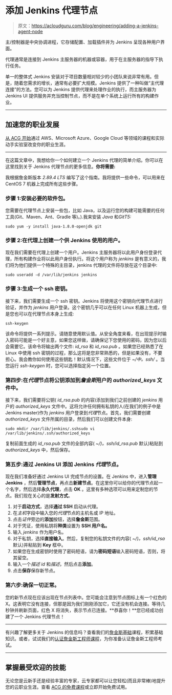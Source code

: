 # 添加 Jenkins 代理节点

> 原文：<https://acloudguru.com/blog/engineering/adding-a-jenkins-agent-node>

主/控制器是中央协调进程，它存储配置、加载插件并为 Jenkins 呈现各种用户界面。

代理通常是连接到 Jenkins 主服务器的机器或容器，用于在主服务器的指导下执行任务。

单一的整体式 Jenkins 安装对于项目数量相对较少的小团队来说非常有用。但是，随着您需求的增长，通常有必要扩大规模。Jenkins 提供了一种叫做“主代理连接”的方法。您可以为 Jenkins 提供代理来处理作业的执行，而主服务器为 Jenkins UI 提供服务并充当控制节点，而不是在单个系统上运行所有的构建作业。

* * *

## 加速您的职业发展

[从 ACG 开始](https://acloudguru.com/pricing)通过 AWS、Microsoft Azure、Google Cloud 等领域的课程和实际动手实验室改变你的职业生涯。

* * *

在这篇文章中，我想给你一个如何建立一个 Jenkins 代理的简单介绍。你可以在这里找到关于 Jenkins 代理节点的更多信息。**你将需要:**

我根据詹金斯版本 *2.89.4 LTS* 编写了这个指南。我将提供一些命令，可以用来在 CentOS 7 机器上完成所有这些步骤。

### 步骤 1:安装必要的软件包。

您需要在代理节点上安装一些包，比如 Java，以及运行您的构建可能需要的任何工具(Git、Maven、Ant、Gradle 等)。).我来安装 *Java* 和*GitT5:*

```
sudo yum -y install java-1.8.0-openjdk git
```

### 步骤 2:在代理上创建一个供 Jenkins 使用的用户。

现在我们需要在代理上创建一个用户。Jenkins 主服务器将以此用户身份登录代理，所有构建作业将以此用户身份执行。将这个用户称为 *jenkins* 是有意义的，我们将为他们提供一个特殊的主目录，jenkins 代理的文件将存放在这个目录中:

```
sudo useradd -d /var/lib/jenkins jenkins
```

### 步骤 3:生成一个 ssh 密钥。

接下来，我们需要生成一个 ssh 密钥。Jenkins 将使用这个密钥向代理节点进行验证，并作为 *jenkins* 用户登录。这个密钥几乎可以在任何 Linux 机器上生成，但是您也可以在代理节点本身上生成:

```
ssh-keygen
```

该命令将提供一系列提示。请随意使用默认值。从安全角度来看，在出现提示时输入密码可能是一个好主意，如果您这样做，请确保记下您使用的密码，因为您以后会需要它。该命令将输出两个文件: *id_rsa* 和 *id_rsa.pub* 。如果您已经熟悉了在 Linux 中使用 ssh 密钥的过程，那么这将是您非常熟悉的，但是如果没有，不要担心。我会教你如何使用这些钥匙！默认情况下，这些文件位于 *~/中。ssh/* 。当您运行 *ssh-keygen* 时，您可以选择指定另一个位置。

### 第四步:在*代理*节点将公钥添加到*詹金斯*用户的 *authorized_keys* 文件中。

接下来，我们需要将公钥( *id_rsa.pub* 的内容)添加到我们之前创建的 *jenkins* 用户的 *authorized_keys* 文件中。这将允许任何拥有私钥的人(在我们的例子中是 Jenkins master)作为 *jenkins* 用户登录到*代理*节点。首先，我们需要创建 *authorized_keys* 文件所属的目录，然后我们可以创建文件本身:

```
sudo mkdir /var/lib/jenkins/.sshsudo vi /var/lib/jenkins/.ssh/authorized_keys
```

复制前面生成的 *id_rsa.pub* 文件的全部内容( *~/)。ssh/id_rsa.pub* 默认)粘贴到 *authorized_keys* 中，然后保存。

### 第五步:通过 Jenkins UI 添加 Jenkins *代理*节点。

现在我们准备好通过 Jenkins UI 完成节点的设置。在 Jenkins 中，进入**管理 Jenkins** ，然后**管理节点**，再点击**新建节点**。在这里你可以给你的代理节点起一个名字，然后选择**永久代理**，点击 **OK** 。这里有多种选项可以用来定制您的节点。我们现在关心的是**发射方式**。

1.  对于**启动方式**，选择**通过 SSH** 启动从代理。
2.  在*主机*字段中输入您的*代理*节点的主机名或 IP 地址。
3.  点击*证件*旁边的**添加**按钮，选择**詹金斯**范围。
4.  对于凭证，使用私钥将**种类**设置为 **SSH 用户名。**
5.  输入 *jenkins* 作为用户名。
6.  对于私钥，选择**直接输入**。然后，复制您的私钥文件的内容( *~/)。ssh/id_rsa* 默认)并粘贴到 **Key** 框中。
7.  如果您在生成密钥时使用了密码短语，请为**密码短语**输入密码短语，否则，将其留空。
8.  输入一个*描述 id* 和*描述*，然后点击**添加**。
9.  点击**保存**保存新节点。

### 第六步:确保一切正常。

您的新节点现在应该出现在节点列表中。您可能会注意到节点图标上有一个红色的 X。这表明它没有连接，但那是因为我们刚刚添加它，它还没有机会连接。等待几秒钟并刷新页面，红色 X 将消失，表示节点已连接。**恭喜你！**您已经成功创建了一个 Jenkins 代理节点！

* * *

有兴趣了解更多关于 Jenkins 的信息吗？查看我们的[詹金斯基础](https://acloudguru.com/course/jenkins-fundamentals)课程，积累基础知识。或者，试试我们的[认证詹金斯工程师课程](https://acloudguru.com/course/certified-jenkins-engineer)，为你准备认证詹金斯工程师考试。

* * *

## 掌握最受欢迎的技能

无论您是云新手还是经验丰富的专家，云专家都可以让您轻松(而且非常棒)地提升您的云职业生涯。查看 [ACG 的免费课程](https://acloudguru.com/blog/news/whats-free-at-acg-june-2021)或立即开始免费试用。
